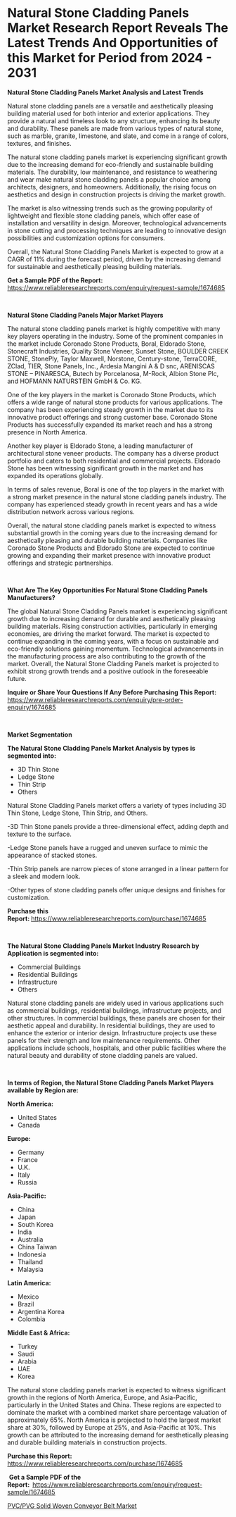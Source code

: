 <p><h1>Natural Stone Cladding Panels Market Research Report Reveals The Latest Trends And Opportunities of this Market for Period from 2024 - 2031</h1></p><p><strong>Natural Stone Cladding Panels Market Analysis and Latest Trends</strong></p>
<p><p>Natural stone cladding panels are a versatile and aesthetically pleasing building material used for both interior and exterior applications. They provide a natural and timeless look to any structure, enhancing its beauty and durability. These panels are made from various types of natural stone, such as marble, granite, limestone, and slate, and come in a range of colors, textures, and finishes.</p><p>The natural stone cladding panels market is experiencing significant growth due to the increasing demand for eco-friendly and sustainable building materials. The durability, low maintenance, and resistance to weathering and wear make natural stone cladding panels a popular choice among architects, designers, and homeowners. Additionally, the rising focus on aesthetics and design in construction projects is driving the market growth.</p><p>The market is also witnessing trends such as the growing popularity of lightweight and flexible stone cladding panels, which offer ease of installation and versatility in design. Moreover, technological advancements in stone cutting and processing techniques are leading to innovative design possibilities and customization options for consumers.</p><p>Overall, the Natural Stone Cladding Panels Market is expected to grow at a CAGR of 11% during the forecast period, driven by the increasing demand for sustainable and aesthetically pleasing building materials.</p></p>
<p><strong>Get a Sample PDF of the Report:&nbsp;</strong> <a href="https://www.reliableresearchreports.com/enquiry/request-sample/1674685">https://www.reliableresearchreports.com/enquiry/request-sample/1674685</a></p>
<p>&nbsp;</p>
<p><strong>Natural Stone Cladding Panels Major Market Players</strong></p>
<p><p>The natural stone cladding panels market is highly competitive with many key players operating in the industry. Some of the prominent companies in the market include Coronado Stone Products, Boral, Eldorado Stone, Stonecraft Industries, Quality Stone Veneer, Sunset Stone, BOULDER CREEK STONE, StonePly, Taylor Maxwell, Norstone, Century-stone, TerraCORE, ZClad, TIER, Stone Panels, Inc., Ardesia Mangini A & D snc, ARENISCAS STONE – PINARESCA, Butech by Porcelanosa, M-Rock, Albion Stone Plc, and HOFMANN NATURSTEIN GmbH & Co. KG.</p><p>One of the key players in the market is Coronado Stone Products, which offers a wide range of natural stone products for various applications. The company has been experiencing steady growth in the market due to its innovative product offerings and strong customer base. Coronado Stone Products has successfully expanded its market reach and has a strong presence in North America.</p><p>Another key player is Eldorado Stone, a leading manufacturer of architectural stone veneer products. The company has a diverse product portfolio and caters to both residential and commercial projects. Eldorado Stone has been witnessing significant growth in the market and has expanded its operations globally.</p><p>In terms of sales revenue, Boral is one of the top players in the market with a strong market presence in the natural stone cladding panels industry. The company has experienced steady growth in recent years and has a wide distribution network across various regions.</p><p>Overall, the natural stone cladding panels market is expected to witness substantial growth in the coming years due to the increasing demand for aesthetically pleasing and durable building materials. Companies like Coronado Stone Products and Eldorado Stone are expected to continue growing and expanding their market presence with innovative product offerings and strategic partnerships.</p></p>
<p>&nbsp;</p>
<p><strong>What Are The Key Opportunities For Natural Stone Cladding Panels Manufacturers?</strong></p>
<p><p>The global Natural Stone Cladding Panels market is experiencing significant growth due to increasing demand for durable and aesthetically pleasing building materials. Rising construction activities, particularly in emerging economies, are driving the market forward. The market is expected to continue expanding in the coming years, with a focus on sustainable and eco-friendly solutions gaining momentum. Technological advancements in the manufacturing process are also contributing to the growth of the market. Overall, the Natural Stone Cladding Panels market is projected to exhibit strong growth trends and a positive outlook in the foreseeable future.</p></p>
<p><strong>Inquire or Share Your Questions If Any Before Purchasing This Report:</strong> <a href="https://www.reliableresearchreports.com/enquiry/pre-order-enquiry/1674685">https://www.reliableresearchreports.com/enquiry/pre-order-enquiry/1674685</a></p>
<p>&nbsp;</p>
<p><strong>Market Segmentation</strong></p>
<p><strong>The Natural Stone Cladding Panels Market Analysis by types is segmented into:</strong></p>
<p><ul><li>3D Thin Stone</li><li>Ledge Stone</li><li>Thin Strip</li><li>Others</li></ul></p>
<p><p>Natural Stone Cladding Panels market offers a variety of types including 3D Thin Stone, Ledge Stone, Thin Strip, and Others. </p><p>-3D Thin Stone panels provide a three-dimensional effect, adding depth and texture to the surface.</p><p>-Ledge Stone panels have a rugged and uneven surface to mimic the appearance of stacked stones.</p><p>-Thin Strip panels are narrow pieces of stone arranged in a linear pattern for a sleek and modern look.</p><p>-Other types of stone cladding panels offer unique designs and finishes for customization.</p></p>
<p><strong>Purchase this Report:&nbsp;</strong><a href="https://www.reliableresearchreports.com/purchase/1674685">https://www.reliableresearchreports.com/purchase/1674685</a></p>
<p>&nbsp;</p>
<p><strong>The Natural Stone Cladding Panels Market Industry Research by Application is segmented into:</strong></p>
<p><ul><li>Commercial Buildings</li><li>Residential Buildings</li><li>Infrastructure</li><li>Others</li></ul></p>
<p><p>Natural stone cladding panels are widely used in various applications such as commercial buildings, residential buildings, infrastructure projects, and other structures. In commercial buildings, these panels are chosen for their aesthetic appeal and durability. In residential buildings, they are used to enhance the exterior or interior design. Infrastructure projects use these panels for their strength and low maintenance requirements. Other applications include schools, hospitals, and other public facilities where the natural beauty and durability of stone cladding panels are valued.</p></p>
<p>&nbsp;</p>
<p><strong>In terms of Region, the Natural Stone Cladding Panels Market Players available by Region are:</strong></p>
<p>
    <p> <strong> North America: </strong>
        <ul>
            <li>United States</li>
            <li>Canada</li>
        </ul>
        </p> 
    <p> <strong> Europe: </strong>
        <ul>
            <li>Germany</li>
            <li>France</li>
            <li>U.K.</li>
            <li>Italy</li>
            <li>Russia</li>
        </ul>
        </p> 
    <p> <strong> Asia-Pacific: </strong>
        <ul>
            <li>China</li>
            <li>Japan</li>
            <li>South Korea</li>
            <li>India</li>
            <li>Australia</li>
            <li>China Taiwan</li>
            <li>Indonesia</li>
            <li>Thailand</li>
            <li>Malaysia</li>
        </ul>
        </p> 
    <p> <strong> Latin America: </strong>
        <ul>
            <li>Mexico</li>
            <li>Brazil</li>
            <li>Argentina Korea</li>
            <li>Colombia</li>
        </ul>
        </p> 
    <p> <strong> Middle East & Africa: </strong>
        <ul>
            <li>Turkey</li>
            <li>Saudi</li>
            <li>Arabia</li>
            <li>UAE</li>
            <li>Korea</li>
        </ul>
    </p>
    </p>
<p><p>The natural stone cladding panels market is expected to witness significant growth in the regions of North America, Europe, and Asia-Pacific, particularly in the United States and China. These regions are expected to dominate the market with a combined market share percentage valuation of approximately 65%. North America is projected to hold the largest market share at 30%, followed by Europe at 25%, and Asia-Pacific at 10%. This growth can be attributed to the increasing demand for aesthetically pleasing and durable building materials in construction projects.</p></p>
<p><strong>Purchase this Report: </strong><a href="https://www.reliableresearchreports.com/purchase/1674685">https://www.reliableresearchreports.com/purchase/1674685</a></p>
<p>&nbsp;<strong>Get a Sample PDF of the Report:&nbsp;&nbsp;</strong><a href="https://www.reliableresearchreports.com/enquiry/request-sample/1674685">https://www.reliableresearchreports.com/enquiry/request-sample/1674685</a></p>
<p><strong></strong></p>
<p><p><a href="https://github.com/lylyparadise/Market-Research-Report-List-2/blob/main/pvcpvg-solid-woven-conveyor-belt-market.md">PVC/PVG Solid Woven Conveyor Belt Market</a></p></p>